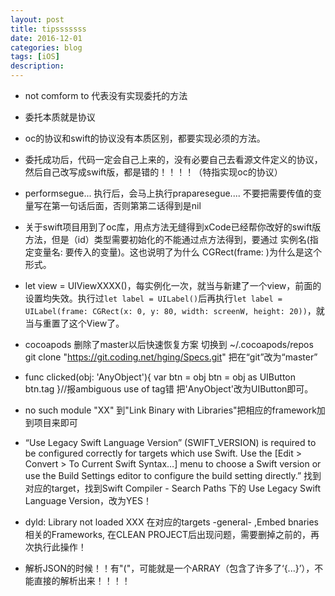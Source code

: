 ```yaml
---
layout: post
title: tipsssssss
date: 2016-12-01
categories: blog
tags: [iOS]
description:  
---
```


- not comform to 代表没有实现委托的方法

- 委托本质就是协议

- oc的协议和swift的协议没有本质区别，都要实现必须的方法。

- 委托成功后，代码一定会自己上来的，没有必要自己去看源文件定义的协议，然后自己改写成swift版，都是错的！！！！（特指实现oc的协议）

- performsegue... 执行后，会马上执行praparesegue....  不要把需要传值的变量写在第一句话后面，否则第第二话得到是nil

- 关于swift项目用到了oc库，用点方法无缝得到xCode已经帮你改好的swift版方法，但是（id）类型需要初始化的不能通过点方法得到，要通过 实例名(指定变量名: 要传入的变量)。这也说明了为什么 CGRect(frame: )为什么是这个形式。

- let view = UIViewXXXX()，每实例化一次，就当与新建了一个view，前面的设置均失效。执行过`let label = UILabel()`后再执行`let label = UILabel(frame: CGRect(x: 0, y: 80, width: screenW, height: 20))`，就当与重置了这个View了。

-  cocoapods 删除了master以后快速恢复方案
切换到 ~/.cocoapods/repos
git clone "https://git.coding.net/hging/Specs.git"
把在“git”改为“master”

-   func clicked(obj: 'AnyObject'){
        var btn = obj
        btn = obj as UIButton
        btn.tag 
	}//报ambiguous use of tag错
	把'AnyObject'改为UIButton即可。

-  no such module "XX"
到"Link Binary with Libraries"把相应的framework加到项目来即可

- “Use Legacy Swift Language Version” (SWIFT_VERSION) is required to be configured correctly for targets which use Swift. Use the [Edit > Convert > To Current Swift Syntax…] menu to choose a Swift version or use the Build Settings editor to configure the build setting directly.”
找到对应的target，找到Swift Compiler - Search Paths 下的 Use Legacy Swift Language Version，改为YES！

- dyld: Library not loaded XXX
 在对应的targets -general- ,Embed bnaries 相关的Frameworks,
 在CLEAN PROJECT后出现问题，需要删掉之前的，再次执行此操作！

- 解析JSON的时候！！有"("，可能就是一个ARRAY（包含了许多了‘{...}’），不能直接的解析出来！！！！